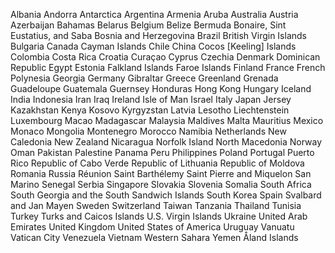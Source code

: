 Albania
Andorra
Antarctica
Argentina
Armenia
Aruba
Australia
Austria
Azerbaijan
Bahamas
Belarus
Belgium
Belize
Bermuda
Bonaire, Sint Eustatius, and Saba
Bosnia and Herzegovina
Brazil
British Virgin Islands
Bulgaria
Canada
Cayman Islands
Chile
China
Cocos [Keeling] Islands
Colombia
Costa Rica
Croatia
Curaçao
Cyprus
Czechia
Denmark
Dominican Republic
Egypt
Estonia
Falkland Islands
Faroe Islands
Finland
France
French Polynesia
Georgia
Germany
Gibraltar
Greece
Greenland
Grenada
Guadeloupe
Guatemala
Guernsey
Honduras
Hong Kong
Hungary
Iceland
India
Indonesia
Iran
Iraq
Ireland
Isle of Man
Israel
Italy
Japan
Jersey
Kazakhstan
Kenya
Kosovo
Kyrgyzstan
Latvia
Lesotho
Liechtenstein
Luxembourg
Macao
Madagascar
Malaysia
Maldives
Malta
Mauritius
Mexico
Monaco
Mongolia
Montenegro
Morocco
Namibia
Netherlands
New Caledonia
New Zealand
Nicaragua
Norfolk Island
North Macedonia
Norway
Oman
Pakistan
Palestine
Panama
Peru
Philippines
Poland
Portugal
Puerto Rico
Republic of Cabo Verde
Republic of Lithuania
Republic of Moldova
Romania
Russia
Réunion
Saint Barthélemy
Saint Pierre and Miquelon
San Marino
Senegal
Serbia
Singapore
Slovakia
Slovenia
Somalia
South Africa
South Georgia and the South Sandwich Islands
South Korea
Spain
Svalbard and Jan Mayen
Sweden
Switzerland
Taiwan
Tanzania
Thailand
Tunisia
Turkey
Turks and Caicos Islands
U.S. Virgin Islands
Ukraine
United Arab Emirates
United Kingdom
United States of America
Uruguay
Vanuatu
Vatican City
Venezuela
Vietnam
Western Sahara
Yemen
Åland Islands
